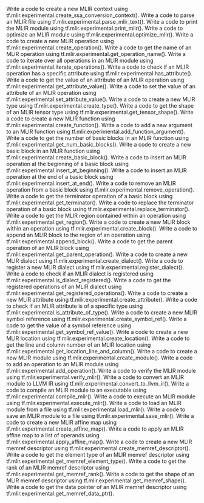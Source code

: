 Write a code to create a new MLIR context using tf.mlir.experimental.create_ssa_conversion_context().
Write a code to parse an MLIR file using tf.mlir.experimental.parse_mlir_text().
Write a code to print the MLIR module using tf.mlir.experimental.print_mlir().
Write a code to optimize an MLIR module using tf.mlir.experimental.optimize_mlir().
Write a code to create a new MLIR operation using tf.mlir.experimental.create_operation().
Write a code to get the name of an MLIR operation using tf.mlir.experimental.get_operation_name().
Write a code to iterate over all operations in an MLIR module using tf.mlir.experimental.iterate_operations().
Write a code to check if an MLIR operation has a specific attribute using tf.mlir.experimental.has_attribute().
Write a code to get the value of an attribute of an MLIR operation using tf.mlir.experimental.get_attribute_value().
Write a code to set the value of an attribute of an MLIR operation using tf.mlir.experimental.set_attribute_value().
Write a code to create a new MLIR type using tf.mlir.experimental.create_type().
Write a code to get the shape of an MLIR tensor type using tf.mlir.experimental.get_tensor_shape().
Write a code to create a new MLIR function using tf.mlir.experimental.create_function().
Write a code to add a new argument to an MLIR function using tf.mlir.experimental.add_function_argument().
Write a code to get the number of basic blocks in an MLIR function using tf.mlir.experimental.get_num_basic_blocks().
Write a code to create a new basic block in an MLIR function using tf.mlir.experimental.create_basic_block().
Write a code to insert an MLIR operation at the beginning of a basic block using tf.mlir.experimental.insert_at_beginning().
Write a code to insert an MLIR operation at the end of a basic block using tf.mlir.experimental.insert_at_end().
Write a code to remove an MLIR operation from a basic block using tf.mlir.experimental.remove_operation().
Write a code to get the terminator operation of a basic block using tf.mlir.experimental.get_terminator().
Write a code to replace the terminator operation of a basic block using tf.mlir.experimental.replace_terminator().
Write a code to get the MLIR region contained within an operation using tf.mlir.experimental.get_region().
Write a code to create a new MLIR block within an operation using tf.mlir.experimental.create_block().
Write a code to append an MLIR block to the region of an operation using tf.mlir.experimental.append_block().
Write a code to get the parent operation of an MLIR block using tf.mlir.experimental.get_parent_operation().
Write a code to create a new MLIR dialect using tf.mlir.experimental.create_dialect().
Write a code to register a new MLIR dialect using tf.mlir.experimental.register_dialect().
Write a code to check if an MLIR dialect is registered using tf.mlir.experimental.is_dialect_registered().
Write a code to get the registered operations of an MLIR dialect using tf.mlir.experimental.get_registered_operations().
Write a code to create a new MLIR attribute using tf.mlir.experimental.create_attribute().
Write a code to check if an MLIR attribute is of a specific type using tf.mlir.experimental.is_attribute_of_type().
Write a code to create a new MLIR symbol reference using tf.mlir.experimental.create_symbol_ref().
Write a code to get the value of a symbol reference using tf.mlir.experimental.get_symbol_ref_value().
Write a code to create a new MLIR location using tf.mlir.experimental.create_location().
Write a code to get the line and column number of an MLIR location using tf.mlir.experimental.get_location_line_and_column().
Write a code to create a new MLIR module using tf.mlir.experimental.create_module().
Write a code to add an operation to an MLIR module using tf.mlir.experimental.add_operation().
Write a code to verify the MLIR module using tf.mlir.experimental.verify_mlir().
Write a code to convert an MLIR module to LLVM IR using tf.mlir.experimental.convert_to_llvm_ir().
Write a code to compile an MLIR module to an executable using tf.mlir.experimental.compile_mlir().
Write a code to execute an MLIR module using tf.mlir.experimental.execute_mlir().
Write a code to load an MLIR module from a file using tf.mlir.experimental.load_mlir().
Write a code to save an MLIR module to a file using tf.mlir.experimental.save_mlir().
Write a code to create a new MLIR affine map using tf.mlir.experimental.create_affine_map().
Write a code to apply an MLIR affine map to a list of operands using tf.mlir.experimental.apply_affine_map().
Write a code to create a new MLIR memref descriptor using tf.mlir.experimental.create_memref_descriptor().
Write a code to get the element type of an MLIR memref descriptor using tf.mlir.experimental.get_memref_element_type().
Write a code to get the rank of an MLIR memref descriptor using tf.mlir.experimental.get_memref_rank().
Write a code to get the shape of an MLIR memref descriptor using tf.mlir.experimental.get_memref_shape().
Write a code to get the data pointer of an MLIR memref descriptor using tf.mlir.experimental.get_memref_data_ptr().